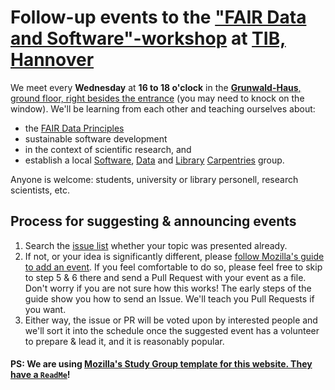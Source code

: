 # Follow-up events to the ["FAIR Data and Software"-workshop](https://tibhannover.github.io/2018-07-09-FAIR-Data-and-Software/) at [TIB, Hannover](https://www.tib.eu)

We meet every **Wednesday** at **16 to 18 o'clock** in the
[**Grunwald-Haus**, ground floor, right besides the entrance](https://www.openstreetmap.org/way/27870998)
(you may need to knock on the window). We'll be learning from each other and teaching ourselves about:

- the [FAIR Data Principles]
- sustainable software development
- in the context of scientific research, and
- establish a local [Software], [Data] and [Library] [Carpentries] group.

Anyone is welcome: students, university or library personell, research scientists, etc.

## Process for suggesting & announcing events

1. Search the [issue list] whether your topic was presented already.
1. If not, or your idea is significantly different, please [follow Mozilla's guide to add an event][add]. If you feel comfortable to do so, please feel free to skip to step 5 & 6 there and send a Pull Request with your event as a file. Don't worry if you are not sure how this works! The early steps of the guide show you how to send an Issue. We'll teach you Pull Requests if you want.
1. Either way, the issue or PR will be voted upon by interested people and we'll sort it into the schedule once the suggested event has a volunteer to prepare & lead it, and it is reasonably popular.

#### PS: We are using [Mozilla's Study Group template for this website. They have a `ReadMe`][MSG-ReadMe]!

[add]: https://mozillascience.github.io/study-group-orientation/3.4-add-event.html
[Carpentries]: https://carpentries.org/
[FAIR Data Principles]: https://blogs.tib.eu/wp/tib/2017/09/12/the-fair-data-principles-for-research-data/
[Data]: http://www.datacarpentry.org/
[issue list]: https://github.com/katrinleinweber/FAIR-studyGroup/issues?q=is%3Aissue+sort%3Aupdated-desc
[Library]: https://librarycarpentry.org/
[MSG-ReadMe]: https://github.com/mozillascience/studyGroup
[Software]: https://software-carpentry.org/
